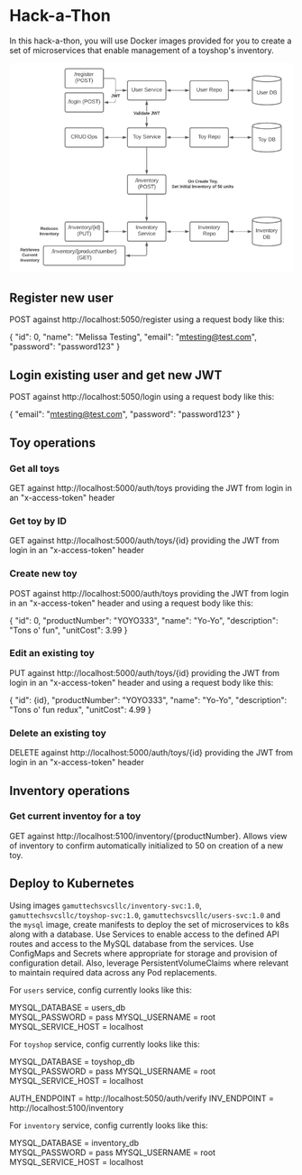 # Hack-a-Thon

In this hack-a-thon, you will use Docker images provided for you to create a set of microservices that enable management of a toyshop's inventory.

![](arch.png)

## Register new user

POST against http://localhost:5050/register using a request body like this:

{
    "id": 0,
    "name": "Melissa Testing",
    "email": "mtesting@test.com",
    "password": "password123"
}

## Login existing user and get new JWT

POST against http://localhost:5050/login using a request body like this:

{
    "email": "mtesting@test.com",
    "password": "password123"
}

## Toy operations

### Get all toys

GET against http://localhost:5000/auth/toys providing the JWT from login in an "x-access-token" header

### Get toy by ID

GET against http://localhost:5000/auth/toys/{id} providing the JWT from login in an "x-access-token" header

### Create new toy

POST against http://localhost:5000/auth/toys providing the JWT from login in an "x-access-token" header and using a request body like this:

{
    "id": 0,
    "productNumber": "YOYO333",
    "name": "Yo-Yo",
    "description": "Tons o' fun",
    "unitCost": 3.99
}

### Edit an existing toy

PUT against http://localhost:5000/auth/toys/{id} providing the JWT from login in an "x-access-token" header and using a request body like this:

{
    "id": {id},
    "productNumber": "YOYO333",
    "name": "Yo-Yo",
    "description": "Tons o' fun redux",
    "unitCost": 4.99
}

### Delete an existing toy

DELETE against http://localhost:5000/auth/toys/{id} providing the JWT from login in an "x-access-token" header

## Inventory operations

### Get current inventoy for a toy

GET against http://localhost:5100/inventory/{productNumber}. Allows view of inventory to confirm automatically initialized to 50 on creation of a new toy.

## Deploy to Kubernetes

Using images `gamuttechsvcsllc/inventory-svc:1.0`, `gamuttechsvcsllc/toyshop-svc:1.0`, `gamuttechsvcsllc/users-svc:1.0` and the `mysql` image, create manifests to deploy the set of microservices to k8s along with a database. Use Services to enable access to the defined API routes and access to the MySQL database from the services. Use ConfigMaps and Secrets where appropriate for storage and provision of configuration detail. Also, leverage PersistentVolumeClaims where relevant to maintain required data across any Pod replacements.

For `users` service, config currently looks like this:

MYSQL_DATABASE = users_db  
MYSQL_PASSWORD = pass
MYSQL_USERNAME = root
MYSQL_SERVICE_HOST = localhost

For `toyshop` service, config currently looks like this:

MYSQL_DATABASE = toyshop_db  
MYSQL_PASSWORD = pass
MYSQL_USERNAME = root
MYSQL_SERVICE_HOST = localhost

AUTH_ENDPOINT = http://localhost:5050/auth/verify
INV_ENDPOINT = http://localhost:5100/inventory

For `inventory` service, config currently looks like this:

MYSQL_DATABASE = inventory_db  
MYSQL_PASSWORD = pass
MYSQL_USERNAME = root
MYSQL_SERVICE_HOST = localhost